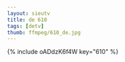 ```yaml
--- 
layout: sieutv
title: de 610
tags: [detv]
thumb: ffmpeg/610_de.jpg
---
```

{% include oADdzK6f4W key="610" %} 
